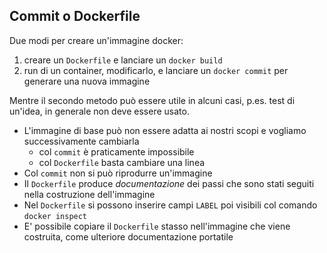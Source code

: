 ## Commit o Dockerfile

Due modi per creare un'immagine docker:
1. creare un `Dockerfile` e lanciare un `docker build`
2. run di un container, modificarlo, e lanciare un `docker commit` per generare una nuova immagine

Mentre il secondo metodo può essere utile in alcuni casi, p.es. test di un'idea, in generale non deve essere usato.

* L'immagine di base può non essere adatta ai nostri scopi e vogliamo successivamente cambiarla
    * col `commit` è praticamente impossibile
    * col `Dockerfile` basta cambiare una linea
* Col `commit` non si può riprodurre un'immagine
* Il `Dockerfile` produce _documentazione_ dei passi che sono stati seguiti nella costruzione dell'immagine
* Nel `Dockerfile` si possono inserire campi `LABEL` poi visibili col comando `docker inspect`
* E' possibile copiare il `Dockerfile` stasso nell'immagine che viene costruita, come ulteriore documentazione portatile
